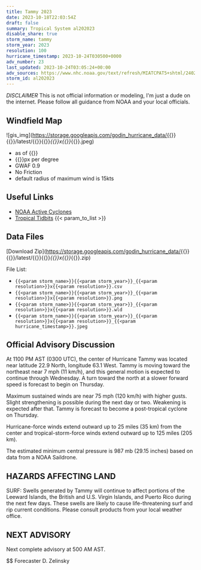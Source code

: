 ```yaml
---
title: Tammy 2023
date: 2023-10-18T22:03:54Z
draft: false
summary: Tropical System al202023
disable_share: true
storm_name: tammy
storm_year: 2023
resolution: 100
hurricane_timestamp: 2023-10-24T030500+0000
adv_number: 23
last_updated: 2023-10-24T03:05:24+00:00
adv_sources: https://www.nhc.noaa.gov/text/refresh/MIATCPAT5+shtml/240231.shtml;https://www.nhc.noaa.gov/refresh/graphics_at5+shtml/023307.shtml?cone
storm_id: al202023
---
```

*DISCLAIMER* This is not official information or modeling, I'm just a dude on the internet.  Please follow all guidance from NOAA and your local officials.

## Windfield Map
![gis_img](https://storage.googleapis.com/godin_hurricane_data/{{<param storm_name>}}{{<param storm_year>}}/latest/{{<param storm_name>}}{{<param storm_year>}}_{{<param resolution>}}x{{<param resolution>}}_{{<param hurricane_timestamp>}}.jpeg)

- as of {{<param last_updated>}}
- {{<param resolution>}}px per degree
- GWAF 0.9
- No Friction
- default radius of maximum wind is 15kts

## Useful Links
- [NOAA Active Cyclones](https://www.nhc.noaa.gov/)
- [Tropical Tidbits](https://www.tropicaltidbits.com/storminfo/)
{{< param_to_list >}}

## Data Files
[Download Zip](https://storage.googleapis.com/godin_hurricane_data/{{<param storm_name>}}{{<param storm_year>}}/latest/{{<param storm_name>}}{{<param storm_year>}}_{{<param resolution>}}x{{<param resolution>}}_{{<param hurricane_timestamp>}}.zip)

File List:
- `{{<param storm_name>}}{{<param storm_year>}}_{{<param resolution>}}x{{<param resolution>}}.csv`
- `{{<param storm_name>}}{{<param storm_year>}}_{{<param resolution>}}x{{<param resolution>}}.png`
- `{{<param storm_name>}}{{<param storm_year>}}_{{<param resolution>}}x{{<param resolution>}}.wld`
- `{{<param storm_name>}}{{<param storm_year>}}_{{<param resolution>}}x{{<param resolution>}}_{{<param hurricane_timestamp>}}.jpeg`


## Official Advisory Discussion
At 1100 PM AST (0300 UTC), the center of Hurricane Tammy was located
near latitude 22.9 North, longitude 63.1 West. Tammy is moving
toward the northeast near 7 mph (11 km/h), and this general motion
is expected to continue through Wednesday. A turn toward the north
at a slower forward speed is forecast to begin on Thursday.
 
Maximum sustained winds are near 75 mph (120 km/h) with higher
gusts. Slight strengthening is possible during the next day or two.
Weakening is expected after that. Tammy is forecast to become a
post-tropical cyclone on Thursday.
 
Hurricane-force winds extend outward up to 25 miles (35 km) from the
center and tropical-storm-force winds extend outward up to 125 miles
(205 km).
 
The estimated minimum central pressure is 987 mb (29.15 inches)
based on data from a NOAA Saildrone.
 
 
HAZARDS AFFECTING LAND
----------------------
SURF:  Swells generated by Tammy will continue to affect portions of
the Leeward Islands, the British and U.S. Virgin Islands, and Puerto
Rico during the next few days.  These swells are likely to cause
life-threatening surf and rip current conditions. Please consult
products from your local weather office.
 
 
NEXT ADVISORY
-------------
Next complete advisory at 500 AM AST.
 
$$
Forecaster D. Zelinsky